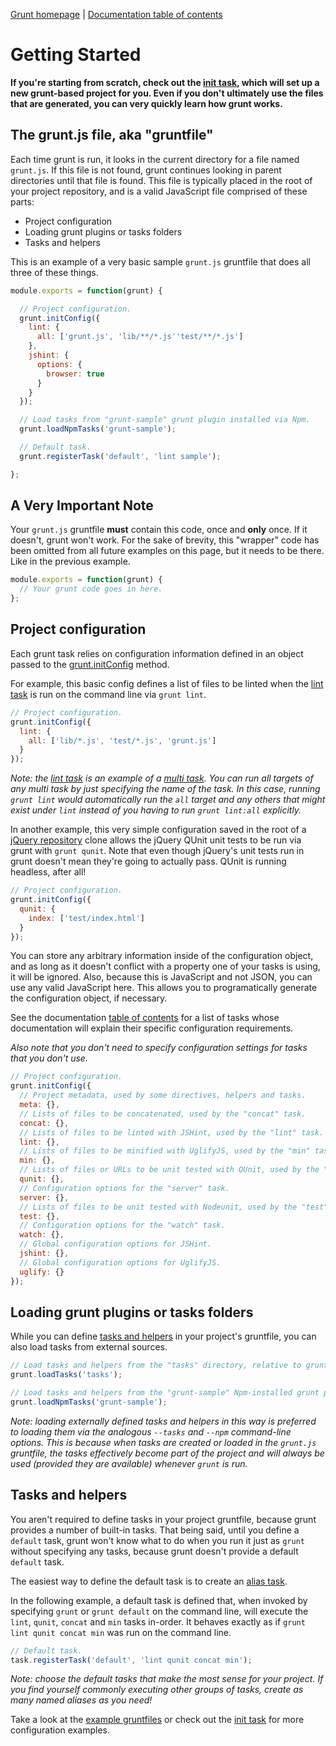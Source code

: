 [Grunt homepage](https://github.com/cowboy/grunt) | [Documentation table of contents](toc.md)

# Getting Started

**If you're starting from scratch, check out the [init task](task_init.md), which will set up a new grunt-based project for you. Even if you don't ultimately use the files that are generated, you can very quickly learn how grunt works.**

## The grunt.js file, aka "gruntfile"
Each time grunt is run, it looks in the current directory for a file named `grunt.js`. If this file is not found, grunt continues looking in parent directories until that file is found. This file is typically placed in the root of your project repository, and is a valid JavaScript file comprised of these parts:

* Project configuration
* Loading grunt plugins or tasks folders
* Tasks and helpers

This is an example of a very basic sample `grunt.js` gruntfile that does all three of these things.

```javascript
module.exports = function(grunt) {

  // Project configuration.
  grunt.initConfig({
    lint: {
      all: ['grunt.js', 'lib/**/*.js''test/**/*.js']
    },
    jshint: {
      options: {
        browser: true
      }
    }
  });

  // Load tasks from "grunt-sample" grunt plugin installed via Npm.
  grunt.loadNpmTasks('grunt-sample');

  // Default task.
  grunt.registerTask('default', 'lint sample');

};
```

## A Very Important Note
Your `grunt.js` gruntfile **must** contain this code, once and **only** once. If it doesn't, grunt won't work. For the sake of brevity, this "wrapper" code has been omitted from all future examples on this page, but it needs to be there. Like in the previous example.

```javascript
module.exports = function(grunt) {
  // Your grunt code goes in here.
};
```

## Project configuration

Each grunt task relies on configuration information defined in an object passed to the [grunt.initConfig](api.md) method.

For example, this basic config defines a list of files to be linted when the [lint task](task_lint.md) is run on the command line via `grunt lint`.

```javascript
// Project configuration.
grunt.initConfig({
  lint: {
    all: ['lib/*.js', 'test/*.js', 'grunt.js']
  }
});
```

_Note: the [lint task](task_lint.md) is an example of a [multi task](api.md). You can run all targets of any multi task by just specifying the name of the task. In this case, running `grunt lint` would automatically run the `all` target and any others that might exist under `lint` instead of you having to run `grunt lint:all` explicitly._

In another example, this very simple configuration saved in the root of a [jQuery repository](https://github.com/jquery/jquery) clone allows the jQuery QUnit unit tests to be run via grunt with `grunt qunit`. Note that even though jQuery's unit tests run in grunt doesn't mean they're going to actually pass. QUnit is running headless, after all!

```javascript
// Project configuration.
grunt.initConfig({
  qunit: {
    index: ['test/index.html']
  }
});
```

You can store any arbitrary information inside of the configuration object, and as long as it doesn't conflict with a property one of your tasks is using, it will be ignored. Also, because this is JavaScript and not JSON, you can use any valid JavaScript here. This allows you to programatically generate the configuration object, if necessary.

See the documentation [table of contents](toc.md) for a list of tasks whose documentation will explain their specific configuration requirements.

_Also note that you don't need to specify configuration settings for tasks that you don't use._

```javascript
// Project configuration.
grunt.initConfig({
  // Project metadata, used by some directives, helpers and tasks.
  meta: {},
  // Lists of files to be concatenated, used by the "concat" task.
  concat: {},
  // Lists of files to be linted with JSHint, used by the "lint" task.
  lint: {},
  // Lists of files to be minified with UglifyJS, used by the "min" task.
  min: {},
  // Lists of files or URLs to be unit tested with QUnit, used by the "qunit" task.
  qunit: {},
  // Configuration options for the "server" task.
  server: {},
  // Lists of files to be unit tested with Nodeunit, used by the "test" task.
  test: {},
  // Configuration options for the "watch" task.
  watch: {},
  // Global configuration options for JSHint.
  jshint: {},
  // Global configuration options for UglifyJS.
  uglify: {}
});
```

## Loading grunt plugins or tasks folders

While you can define [tasks and helpers](api.md) in your project's gruntfile, you can also load tasks from external sources.

```javascript
// Load tasks and helpers from the "tasks" directory, relative to grunt.js.
grunt.loadTasks('tasks');

// Load tasks and helpers from the "grunt-sample" Npm-installed grunt plugin.
grunt.loadNpmTasks('grunt-sample');
```

_Note: loading externally defined tasks and helpers in this way is preferred to loading them via the analogous `--tasks` and `--npm` command-line options. This is because when tasks are created or loaded in the `grunt.js` gruntfile, the tasks effectively become part of the project and will always be used (provided they are available) whenever `grunt` is run._

## Tasks and helpers

You aren't required to define tasks in your project gruntfile, because grunt provides a number of built-in tasks. That being said, until you define a `default` task, grunt won't know what to do when you run it just as `grunt` without specifying any tasks, because grunt doesn't provide a default `default` task.

The easiest way to define the default task is to create an [alias task](api.md).

In the following example, a default task is defined that, when invoked by specifying `grunt` or `grunt default` on the command line, will execute the `lint`, `qunit`, `concat` and `min` tasks in-order. It behaves exactly as if `grunt lint qunit concat min` was run on the command line.

```javascript
// Default task.
task.registerTask('default', 'lint qunit concat min');
```

_Note: choose the default tasks that make the most sense for your project. If you find yourself commonly executing other groups of tasks, create as many named aliases as you need!_

Take a look at the [example gruntfiles](example_gruntfiles.md) or check out the [init task](task_init.md) for more configuration examples.
